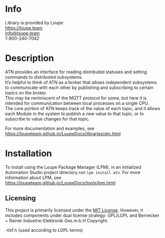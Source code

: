 # Info
Library is provided by Loupe  
https://loupe.team  
info@loupe.team  
1-800-240-7042  

# Description
ATN provides an interface for reading distributed statuses and setting commands to distributed subsystems.  
It’s helpful to think of ATN as a broker that allows independent subsystems to communicate with each other by publishing and subscribing to certain topics on the broker.  
This may be reminiscent of the MQTT protocol for some, but here it is intended for communication between local processes on a single CPU.  
The core portion of ATN keeps track of the value of each topic, and it allows each Module in the system to publish a new value to that topic, or to subscribe to value changes for that topic.

For more documentation and examples, see https://loupeteam.github.io/LoupeDocs/libraries/atn.html

# Installation
To install using the Loupe Package Manager (LPM), in an initialized Automation Studio project directory run `lpm install atn`. For more information about LPM, see https://loupeteam.github.io/LoupeDocs/tools/lpm.html

## Licensing

This project is primarily licensed under the [MIT License](LICENSE).  However, it includes components under dual license strategy: GPL/LGPL and Bernecker + Rainer Industrie-Elektronik Ges.m.b.H Copyright.

-tlsf.h (used according to LGPL terms)